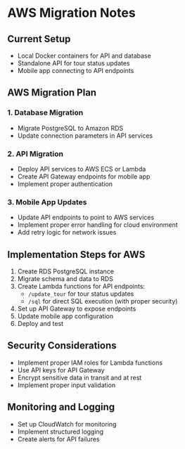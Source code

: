 # AWS Migration Notes

## Current Setup
- Local Docker containers for API and database
- Standalone API for tour status updates
- Mobile app connecting to API endpoints

## AWS Migration Plan

### 1. Database Migration
- Migrate PostgreSQL to Amazon RDS
- Update connection parameters in API services

### 2. API Migration
- Deploy API services to AWS ECS or Lambda
- Create API Gateway endpoints for mobile app
- Implement proper authentication

### 3. Mobile App Updates
- Update API endpoints to point to AWS services
- Implement proper error handling for cloud environment
- Add retry logic for network issues

## Implementation Steps for AWS

1. Create RDS PostgreSQL instance
2. Migrate schema and data to RDS
3. Create Lambda functions for API endpoints:
   - `/update_tour` for tour status updates
   - `/sql` for direct SQL execution (with proper security)
4. Set up API Gateway to expose endpoints
5. Update mobile app configuration
6. Deploy and test

## Security Considerations
- Implement proper IAM roles for Lambda functions
- Use API keys for API Gateway
- Encrypt sensitive data in transit and at rest
- Implement proper input validation

## Monitoring and Logging
- Set up CloudWatch for monitoring
- Implement structured logging
- Create alerts for API failures